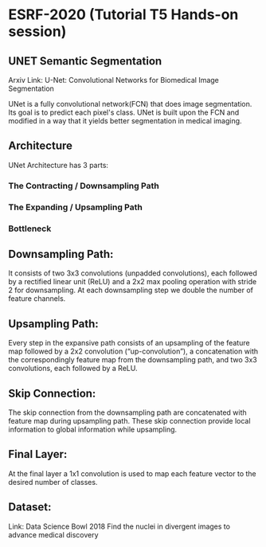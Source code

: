 # ESRF-2020 (Tutorial T5 Hands-on session)
## UNET Semantic Segmentation 


Arxiv Link: U-Net: Convolutional Networks for Biomedical Image Segmentation

UNet is a fully convolutional network(FCN) that does image segmentation. Its goal is to predict each pixel's class.
UNet is built upon the FCN and modified in a way that it yields better segmentation in medical imaging.

##  Architecture

UNet Architecture has 3 parts:
### The Contracting / Downsampling Path  
### The Expanding / Upsampling Path
### Bottleneck

## Downsampling Path:
It consists of two 3x3 convolutions (unpadded convolutions), each followed by a rectified linear unit (ReLU) and a 2x2 max pooling operation with stride 2 for downsampling.
At each downsampling step we double the number of feature channels.

## Upsampling Path:
Every step in the expansive path consists of an upsampling of the feature map followed by a 2x2 convolution (“up-convolution”), a concatenation with the correspondingly feature map from the downsampling path, and two 3x3 convolutions, each followed by a ReLU.

## Skip Connection:
The skip connection from the downsampling path are concatenated with feature map during upsampling path. These skip connection provide local information to global information while upsampling.

## Final Layer:
At the final layer a 1x1 convolution is used to map each feature vector to the desired number of classes.


## Dataset:
Link: Data Science Bowl 2018 Find the nuclei in divergent images to advance medical discovery
